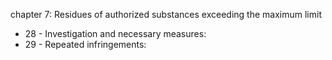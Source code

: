 chapter 7: Residues of authorized substances exceeding the maximum limit

<ul>
			<li>28 - Investigation and necessary measures: <ul>
			</ul></li>			<li>29 - Repeated infringements: <ul>
			</ul></li></ul>